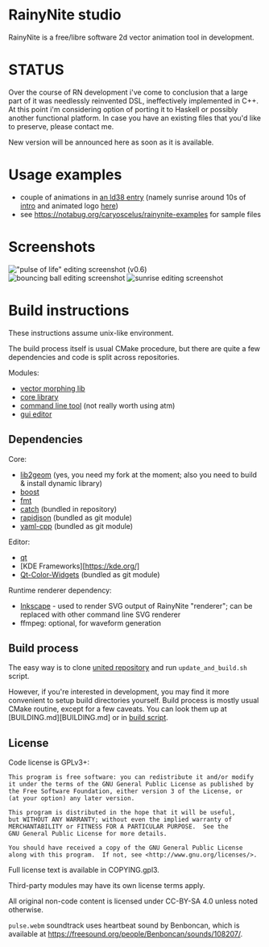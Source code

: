 RainyNite studio
================

RainyNite is a free/libre software 2d vector animation tool in development.

STATUS
======

Over the course of RN development i've come to conclusion that a large part of
it was needlessly reinvented DSL, ineffectively implemented in C++. At this
point i'm considering option of porting it to Haskell or possibly another
functional platform. In case you have an existing files that you'd like to
preserve, please contact me.

New version will be announced here as soon as it is available.

Usage examples
==============

- couple of animations in [an ld38 entry][ld38] (namely sunrise around 10s of
  [intro][ld38_intro] and animated logo [here][ld38_logo])
- see <https://notabug.org/caryoscelus/rainynite-examples> for sample files

Screenshots
===========

!["pulse of life" editing screenshot (v0.6)](https://caryoscelus.github.io/images/screenshots/2017.10.25-pulse.png)
![bouncing ball editing screenshot](https://caryoscelus.github.io/images/screenshots/2017.07.29-ball.png)
![sunrise editing screenshot](https://caryoscelus.github.io/images/screenshots/2017.04.30-sunrise.png)

[ld38]: https://ldjam.com/events/ludum-dare/38/power-department
[ld38_intro]: https://media.githubusercontent.com/media/spirulence/power-department-ld38/e4e0915cd6fe2f2f2bc9510c637ffaba8c55ee4d/assets/video/intro-720p.webm
[ld38_logo]: https://media.githubusercontent.com/media/spirulence/power-department-ld38/e4e0915cd6fe2f2f2bc9510c637ffaba8c55ee4d/assets/video/03_warning.webm

Build instructions
==================

These instructions assume unix-like environment.

The build process itself is usual CMake procedure, but there are quite a few dependencies and code is split across repositories.

Modules:

- [vector morphing lib](https://notabug.org/caryoscelus/rainy-morph)
- [core library](https://notabug.org/caryoscelus/rainynite-core)
- [command line tool](https://notabug.org/caryoscelus/rainynite-tool) (not really worth using atm)
- [gui editor](https://notabug.org/caryoscelus/rainynite-studio)

Dependencies
------------

Core:

- [lib2geom](https://github.com/caryoscelus/lib2geom) (yes, you need my fork at the moment; also you need to build & install dynamic library)
- [boost](http://www.boost.org/)
- [fmt](https://github.com/fmtlib/fmt)
- [catch](https://github.com/philsquared/Catch) (bundled in repository)
- [rapidjson](https://github.com/miloyip/rapidjson) (bundled as git module)
- [yaml-cpp](https://github.com/caryoscelus/yaml-cpp) (bundled as git module)

Editor:

- [qt](https://www.qt.io/)
- [KDE Frameworks][https://kde.org/]
- [Qt-Color-Widgets](https://github.com/mbasaglia/Qt-Color-Widgets) (bundled as git module)

Runtime renderer dependency:

- [Inkscape](https://inkscape.org/) - used to render SVG output of RainyNite "renderer"; can be replaced with other command line SVG renderer
- ffmpeg: optional, for waveform generation

Build process
-------------

The easy way is to clone [united repository](https://notabug.org/caryoscelus/rainynite)
and run `update_and_build.sh` script.

However, if you're interested in development, you may find it more convenient to
setup build directories yourself. Build process is mostly usual CMake routine,
except for a few caveats. You can look them up at [BUILDING.md][BUILDING.md] or
in [build script](https://notabug.org/caryoscelus/rainynite/src/master/update_and_build.sh).

License
-------

Code license is GPLv3+:

    This program is free software: you can redistribute it and/or modify
    it under the terms of the GNU General Public License as published by
    the Free Software Foundation, either version 3 of the License, or
    (at your option) any later version.

    This program is distributed in the hope that it will be useful,
    but WITHOUT ANY WARRANTY; without even the implied warranty of
    MERCHANTABILITY or FITNESS FOR A PARTICULAR PURPOSE.  See the
    GNU General Public License for more details.

    You should have received a copy of the GNU General Public License
    along with this program.  If not, see <http://www.gnu.org/licenses/>.

Full license text is available in COPYING.gpl3.

Third-party modules may have its own license terms apply.

All original non-code content is licensed under CC-BY-SA 4.0 unless noted
otherwise.

`pulse.webm` soundtrack uses heartbeat sound by Benboncan, which is available at
<https://freesound.org/people/Benboncan/sounds/108207/>.
